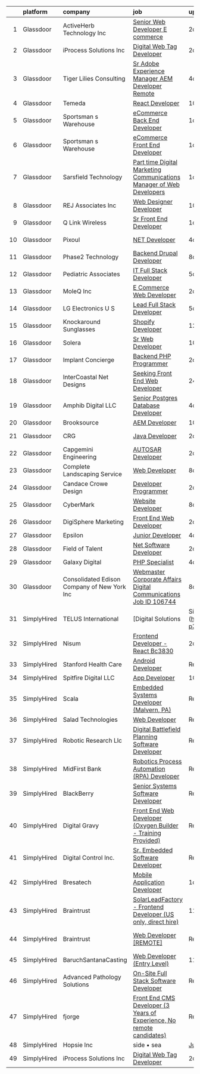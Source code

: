 

|    | platform    | company                                      | job                                                                                                                                                                                                                                                                                                                                                                                                                                                                                                                                                                                                                                                                                                                                                                                                                                                                                                                                                                                              | update_time   | location              |
|---:|:------------|:---------------------------------------------|:-------------------------------------------------------------------------------------------------------------------------------------------------------------------------------------------------------------------------------------------------------------------------------------------------------------------------------------------------------------------------------------------------------------------------------------------------------------------------------------------------------------------------------------------------------------------------------------------------------------------------------------------------------------------------------------------------------------------------------------------------------------------------------------------------------------------------------------------------------------------------------------------------------------------------------------------------------------------------------------------------|:--------------|:----------------------|
|  1 | Glassdoor   | ActiveHerb Technology  Inc                   | [Senior Web Developer  E commerce ](https://www.glassdoor.com/partner/jobListing.htm?pos=106&ao=1110586&s=58&guid=000001820ae7f3d79aa1dca5471050a9&src=GD_JOB_AD&t=SR&vt=w&ea=1&cs=1_cbbfede9&cb=1658040350175&jobListingId=1008007117241&cpc=5F8B9684766EE3AF&jrtk=3-0-1g85eft1bk61k801-1g85eft1oghpq800-47757e8b29afb47f--6NYlbfkN0D788tVLZnHYB2JKTLmCXo4PydfvtZKcdbYx6lxKaz3Imdx95jlIVm06W-CXFBo6qTG9IOerHj4VgbDfQ0dZgcUUIpEI1Uk6Z9KZmqJFJv0UBpkydZct9e0cdtxZWv4P2ZIv52wv2hnz3r-DDg84MckP7VsNWHu65099ZEBhL57DlSyxtMH7BPvuLqsPECiPi7_Wh5QQT7KC4OUYzdbzUBHFB9WIOUEroc-LGfI-2IQNilXrPoyKtIKR2X7NCo637CiwsMDe83b5hqjpDtEvJfH_cNgaj8iSmwVF3T-cD09Z1ZC6jNJZbaZoMZwRcvb-zpB8nw_yS0dNaChE786mW7bpcxdzNVFXTz1BUKazDMbdtGxg95-og_Dn7Fs5DUSRTUFJH90SEdq1N3BP2ObDH8qW4DL_KzzsXV9aFxS1PDkw-R5JWbngC27xWi51PHydCCE8GxhZ5MQ56bW6sXafe6IcC0BmHealcqPjdOEbL6fxjHEhsMtKyTtUZBdt_Ob7LXOLYO1rtuinA%3D%3D)                                                                                                         | 2d            | San Diego, CA         |
|  2 | Glassdoor   | iProcess Solutions Inc                       | [Digital Web Tag Developer](https://www.glassdoor.com/partner/jobListing.htm?pos=110&ao=1110586&s=58&guid=000001820ae7f3d79aa1dca5471050a9&src=GD_JOB_AD&t=SR&vt=w&ea=1&cs=1_9f3af5b2&cb=1658040350176&jobListingId=1008005589210&cpc=F41FEAB56D215062&jrtk=3-0-1g85eft1bk61k801-1g85eft1oghpq800-6f2f956706916ac8--6NYlbfkN0ClXMdOKzxJKhZloQKlG1Cz8q_DAteW5cnw8SKM30nsF7L_OYcQ_BEykclkkl4lTMiQeHvrkdvvz2NXatLE8YGyKZkGl7W2MaOtlXVFUKnJsUnz0Q39Vf8D3GCvIZcqExNSAV6Awpi4LBPPWtyCtKZSEesWJNxU81XOlcIj3e1RRgkVx3z8wF0uNRKt6bslm6l4RbEIvpfQctBvS0FxGiaHxhEKEl0hVWpfPryZxWZjZ5ttiaBFWgXKPMbcb4Ez9Uyu0xwucFVlRHVq_LKipEMAyUIekiBtW33zxcZ5VqCUNWUr7eaylr_DUh5YNH7yxp2hpLhWiYQ-0EqOAiLufYcLzXoTRf5pJTjzg0qDJNI-EIMIt9tkouN6kRjJMu5dx_oU7Ci8_CAIatQSbzrwdEUDorK4z-fKqxPw-ZrWO84T_wAY68AgQQ6qmmHdytnziM9Hx8EyjDfeoyxdST12vo6S3YC10yhBm6FOwESghiy8-pC-fU2jn3EEsFTd1pP3uGc%3D)                                                                                                                               | 2d            | Remote                |
|  3 | Glassdoor   | Tiger Lilies Consulting                      | [Sr  Adobe Experience Manager   AEM Developer Remote](https://www.glassdoor.com/partner/jobListing.htm?pos=101&ao=1110586&s=58&guid=000001820ae7f3d79aa1dca5471050a9&src=GD_JOB_AD&t=SR&vt=w&ea=1&cs=1_4a339bdb&cb=1658040350174&jobListingId=1008000252742&cpc=3DB2029097D57E23&jrtk=3-0-1g85eft1bk61k801-1g85eft1oghpq800-605ca34726ffd4dd--6NYlbfkN0AAxt22zecp88KAax6ntxSvXEX_JMkecc6ZQzKRIi1OFXJ3ELr2llrF4_we-POexOWuUnkQVrfKbNrwKY-Iu-9NHZRC3QIaDL-KxwI0usMydoReXgVqzFdQPs_J54CEbCrorL3u9nt2Nj-S3y4gfsCB4UtHosbbY0aL_FDpz2ngoZoGJkjn6YfWGuasvLhI6hvUwHDGR2Dcbfm63nRGldHgTkjdQq2Zm_ORKGFe09hnDhotbTyp6jAtzMOiT4X6pCaRASVBS3EwnYeIHzeWy0awA4D-9pmkzLjKTB5OGFND8o501Zm9P0299uiAa9uxzZBetLuuzsDsfqgEV9MM8OaDZ-JeC0WkOWrB9lvsRLJSRDvR9egAPGlT2HQiUnAy-eYpISPp19gdaFZ6FtFmLUzwxjKqHc0bGo4k2-tUTROgaQTxbQl9JolZXjaANn5_i_gDSG-xE8nPs-sXvObUbXrHopy9MkG78kh2bmDj-oE54mJxsungZZaWjFJOAsZocCI4-QqIjmABRfoJUEgzGYR4)                                                                                   | 4d            | Remote                |
|  4 | Glassdoor   | Temeda                                       | [React Developer](https://www.glassdoor.com/partner/jobListing.htm?pos=121&ao=1110586&s=58&guid=000001820ae7f3d79aa1dca5471050a9&src=GD_JOB_AD&t=SR&vt=w&ea=1&cs=1_41616880&cb=1658040350177&jobListingId=1007987835717&cpc=AC285F3A3ECA6BB0&jrtk=3-0-1g85eft1bk61k801-1g85eft1oghpq800-8efd362505ec4907--6NYlbfkN0Cdyrb_-SYpjIsC7ShR4LTJruqxAexHI1Km_0W0EzpI0TW7AkFEGeTk7U9uX7WBMWb1CWLmVDScP2RJSem67pTjIBS85lMR3Q5ouUbMkiy_LRrLkg7-D_GAFZ8XWoE2sRqttQSVBGEsw8VcgNib9Vr_mkOGZsgAQpXdyOzA8QJAfRVqH_jUMU4pKXOkLqM2Zfx9z7UVvUkWQ-Sh9lFqnihi6eLT1sAGkxQh_8ltIHc4e8oSjMwm1RcwkloUWU3UutccOqQE8oADA1dFgBZDsliGccI3SP1OXxqYM0Op4VYRxUwul8-hKcFOvu4qJDfQuQIc4kkkFdcwoQZvrLrXYw14kIp6VUcTxJ-kixIKzfv6wv5SUVFqYkmJOuSne5dPlltdw2lfMi2PcDaw1gRwkry3dBz9oo50kV6Gyj0URscHy-KH0WVz2K8CDz5vnC8ftccTUsbqBVCWPMCNVMAiEeROrfubEdS3HWawkKWY1T29wbL1L2PlfGTT)                                                                                                                                                       | 10d           | Remote                |
|  5 | Glassdoor   | Sportsman s Warehouse                        | [eCommerce Back End Developer](https://www.glassdoor.com/partner/jobListing.htm?pos=103&ao=1110586&s=58&guid=000001820ae7f3d79aa1dca5471050a9&src=GD_JOB_AD&t=SR&vt=w&ea=1&cs=1_7dadbecb&cb=1658040350175&jobListingId=1008008546767&cpc=F9A77EB4FA44235E&jrtk=3-0-1g85eft1bk61k801-1g85eft1oghpq800-0b726e7225c5c774--6NYlbfkN0DKUHrRshtf2Z2flxcw5_URZx8pLRlktozv2mDSF377pEgw6BGmYB_Xhe9HZBf09Nwgthx4ClupW93p4Tpz0fJ19d1Df-ICmTDqUK9X7Qy8vBdJQOoYX_gfubN6JCGjm4wRQQ9ZsNvop_7A-J77Q7XfIrLJ0oHWWW1XNOYLfo8ubdz5gH1A7nuusAi3ACbCc_i89X0FBBS3AHKNZvtLpz5V6rTAJ0nqcOtLbqWbpkgOx5yKBZZ1hUBzpaSvaAulGev4UlNeOrPB1RYj-U9LJdd43A1a-UcwdfkXqrpjwo2PGTKM6zA9JV8Ek1mdhjHnI897rKWjX4sAerOGMMx3DDj6M3T9_G3CL52LPU7Z6CFpBcdD7DlsjEX58Uu5G9CSlVt0kuNMixbTErWGsJIvwiP6Djg-Pj5C-G-5-esTA7jytEyW93hmHBWuP2O1eSzRo31AY5qxTZYg6--VV1cT883aMoWuV1MNol9MXEopNgHLPoUcPgQjW1fyLfnhjwgfy_DuZGWrextSQQ%3D%3D)                                                                                                              | 1d            | Remote                |
|  6 | Glassdoor   | Sportsman s Warehouse                        | [eCommerce Front End Developer](https://www.glassdoor.com/partner/jobListing.htm?pos=130&ao=1110586&s=58&guid=000001820ae7f3d79aa1dca5471050a9&src=GD_JOB_AD&t=SR&vt=w&ea=1&cs=1_b178dbb2&cb=1658040350178&jobListingId=1008008436431&cpc=0FE1F5EA2BC84A01&jrtk=3-0-1g85eft1bk61k801-1g85eft1oghpq800-d84ac5baf96003e5--6NYlbfkN0DKUHrRshtf2Z2flxcw5_URZx8pLRlktozv2mDSF377pEgw6BGmYB_XFGd6Z538vghxPXASPuNCE4iQldjYftja35ZFdKUf0wmk-WNi2DWDF9fYgy26u_LP1HXUn3HAQDPzXr51VwIaTdnVszHY7R6xyfx5Q9ovREnzPqIewEZ3B6VIcdqnuEg-WM32D83jN_5s-Th08FeJMrVnqAc0wGVJUIaLKfgtc_51hU9q_21Wd5AJyCRlRBSheHY5DMHwMxBJ0VTaPVpOn9mV6T-vex2EqHwDEHzeqHeYrUGvP5EDsC-_l0V5JkcrqgK28Vt0n2RhyUzrCJ7y-315767-pDhoBKcg8BvAMyzPTZsmbm22CHX5VfPsByQKFkS-nLRLN4r7WPIfNSpsfwo42o8Qa8ezzIqoD-0A78nNyr4PhOJfQp9IyPUkximbdQ2UmkSQCJZOMnOiS-FmJF-aM0t8eTUI7mi4BMDdknsGG09kFhOTFNvH0QlbKXP6d_blhzImEGMP5rQI8lYuXA%3D%3D)                                                                                                             | 1d            | West Jordan, UT       |
|  7 | Glassdoor   | Sarsfield Technology                         | [Part time Digital Marketing  Communications  Manager of Web Developers](https://www.glassdoor.com/partner/jobListing.htm?pos=118&ao=1110586&s=58&guid=000001820ae7f3d79aa1dca5471050a9&src=GD_JOB_AD&t=SR&vt=w&ea=1&cs=1_3f7268f5&cb=1658040350177&jobListingId=1008007879843&cpc=3DB599BF2F4828F0&jrtk=3-0-1g85eft1bk61k801-1g85eft1oghpq800-f33710e5bbf2b381--6NYlbfkN0DrN2vAHzTYW0-tITaspRABERJ4u5KIVbAeGUWsVkg9JREm3FT5BlTrJQN5oPr-4gUHnTxj0gA2jWlPAxCfrLGaoio9JeOQCH-2_NQVpWj8dpp2iyPo-v6YB7-oRcjaHz2tH1zo21q7VTfc97qOegYijR6eWbdP6m7ZxPUtZZIb07yXrpBF-nFKFEvdFgA3Wunbpih-aX6Uo8dK98PFDop1ch6E4rBtx4gPnzdIx3snStOMOYQFZxvuSclE2isuyyxsNllG7twqG5HMoow_M2Qjw138K7jAVMUH1mxxx533pYGz2AqZYqh7yBz4M2Zojb1kPxR6kcZO_QGgahYEWUmOpJPRXPGmHVXrwMjSBQkIWjV3elASRZMYG0-eFcdst0J3BXM128dZ_LFSR5tgvVINCWQR_wUtBVCl6aptcIX5qCNgh1ppvwobKllqSUDjWzA6jNZb1kZN8kiWmcCFsNl4rN7zV_XdrzvWsUAG7Vx8bmuCvIhpAzPhjy8YkvWxuWI%3D)                                                                                  | 1d            | Remote                |
|  8 | Glassdoor   | REJ   Associates  Inc                        | [Web Designer Developer](https://www.glassdoor.com/partner/jobListing.htm?pos=105&ao=1110586&s=58&guid=000001820ae7f3d79aa1dca5471050a9&src=GD_JOB_AD&t=SR&vt=w&ea=1&cs=1_d25d4ddd&cb=1658040350175&jobListingId=1007988000128&cpc=5F655C736EBE388B&jrtk=3-0-1g85eft1bk61k801-1g85eft1oghpq800-052e4508faa82851--6NYlbfkN0AF_bfm7gzr-f4HtFIOaurJ6VoJjpjfwwjpbPTStdJTja__rm5RFnvmIqP4IgP5Pe_UU-mMrW9psE_3WYuQ8Ej17TjZ_ZnA4Ef1kqQtaP5Yhw0aYQ7OXMBUsZ5R6ikwFO_ZxKqfT8jnjqHckvi7M8tWk6QVmuJpZbrDpHBnb4jmRTPIj_Jz4SB2YSrHQFUlMs-blmgjaNQWcDkl4dKypKuccQRBdscQWr3ZCSXD7GxLCTOTQuSae__FJnZRkQCwl9UE00Dh1424TIANPsUk5RbFv2O6JWIkyWKUuzD5Ib8VrvBAJ3IGY7FHoijLB_QldbZU4KejQhX4B0WgKeRIAFfwhtqjxIF8yN4TQXVbVrts-eamKBtD7Tu8NDXKqPU1Hgg3VTWZKEJZ8rwM8tED393rJFy0X-cmuQBj919EZpiS0OykexsAX86k-BJVuSRxEOhclxW8U9-S8Fyxp-eDYF_-ltJKTYO-ju4jNzL7hidQCXD-TtWw_cHeZfSLoPbIL8w%3D)                                                                                                                                  | 10d           | Fort Meade, MD        |
|  9 | Glassdoor   | Q Link Wireless                              | [Sr  Front End Developer](https://www.glassdoor.com/partner/jobListing.htm?pos=109&ao=1110586&s=58&guid=000001820ae7f3d79aa1dca5471050a9&src=GD_JOB_AD&t=SR&vt=w&ea=1&cs=1_06135d2e&cb=1658040350176&jobListingId=1008008571683&cpc=83BAEFB8A33E57F7&jrtk=3-0-1g85eft1bk61k801-1g85eft1oghpq800-3d77f84095444e1a--6NYlbfkN0C1n-7uwLBmXreK9Hz04i1NaXR3ByHk8AHoFYtQOHcuckBaQUsRdA5u1RSo3bUjcLlE6-REDhnfIPeQpN6_YalC9LKTa7mw64xw-McoTbTf_uFxSSJxHmRm-vh2RVtmaEv-cc19_7froUWLpVwLp0dPSHtejP-u51eY1Wl3QJPv2flm9jgwpne7OI8gudwMToIEgn45ZQP58g1Iu3bqk6vTrVDt6dR1IofAnJUhMi1eg7s114DFngBtgVN85_iFdMuuMTpsNXPiCCH212bhFpFpU4RsrV7iPqEY8BcsYdDLj7X6Wu7r1q_sfvDwB8FvrGxC08V6jfae37oAciB7KLPMsZsaQZEOlBRML488kw4DqANmHHljz5bxOtYrPyeyEWMsqpsw457sKglC68QZbJ8fG1wH1TsUFHShrOatlw8N9a5bJ7qjKYlGzWWVopZqKzYZYUzVVx9lZo8Wbo-hsB7nTsPbx6W3rqf9-7WqK76HWOr4wteym2sf-XtatDGi-KmhU9dbWafdLQ%3D%3D)                                                                                                                   | 1d            | Dania, FL             |
| 10 | Glassdoor   | Pixoul                                       | [ NET Developer](https://www.glassdoor.com/partner/jobListing.htm?pos=123&ao=1110586&s=58&guid=000001820ae7f3d79aa1dca5471050a9&src=GD_JOB_AD&t=SR&vt=w&ea=1&cs=1_dd60de11&cb=1658040350178&jobListingId=1008000736160&cpc=2187E14FC6F1B769&jrtk=3-0-1g85eft1bk61k801-1g85eft1oghpq800-a1c357e613ff1f2c--6NYlbfkN0DkuNNc9jtp8Paa5ic1vcdzrE97PDvQxS5P2e8AiHduyW_w4tDv6XMzs3_gZDgS5QB1VLbaiLy7oeeEkAy_zDLbLa2f92SixXGDKGps72PAj71fb-D3GXkj_-pHnSkxkoXwN4aAZ-uL40vPcF83pVw3jsG64EhraHaTE58vFtb1sGLMJT-uxYvvm09WKRcIZ99m0VzfPqv4xwdGDShNRzqxoF065AQw_awI92IrK0a8cTavcfg38CMBql0ORyrMDX7EhyCAs-9IGe93iMiR4IexlKiQPsJNXxcb4eDExWf2qlwWoeYCaD60-nI81jS337hDtZ1PMMhcByieI7knXdwGKBIWVA3UVer3FfsKNUYWIqwiL71CMI0OcorPB6_lVHG9Mub66zM-VozifyliPHtyd1K4X3NYjMyhArboGNc6RlnRbFMwzxFGeux2Qe8pb7nLxg36q-ig_HcSIOUFK-EobQ5dO0ifylCDT9eXSZGHXOTTJ8UfEuN6kKqfWKlUcz4%3D)                                                                                                                                          | 4d            | Bonita Springs, FL    |
| 11 | Glassdoor   | Phase2 Technology                            | [Backend Drupal Developer](https://www.glassdoor.com/partner/jobListing.htm?pos=116&ao=1110586&s=58&guid=000001820ae7f3d79aa1dca5471050a9&src=GD_JOB_AD&t=SR&vt=w&ea=1&cs=1_6e43568f&cb=1658040350177&jobListingId=1007993224952&cpc=009A9C8147DF705D&jrtk=3-0-1g85eft1bk61k801-1g85eft1oghpq800-3d37e1c5d2e8ef37--6NYlbfkN0D5EoDI19pzLD_ZoAvoqM1-O9qeTV9KvYbDAr1-bMzVcZcpAIqXFAz3IAckowdknD-cNvKT3dG5e3B9UhnzZ-Vly5TmQAUG2eT4UFLJBbWVt6D19g2gg4QqReQnz_vIEOTmqDPH-BxUu5Go1oEDVD84EfPLG_zzMHxSMV1Tg7AwNvIHMx40_9K-oMXTEtqt-uHppLMkVz_M05tCR_VuSGf3W59uMc1e9143VXwUA2tu5eXa-_LUHXzSoPP9hauMBWPOiz9A8vSL6LspQA1WQSILBJfgZfAbudTvn8Ybk5jMcpHHOb9BMOMRP14eXXLP0ah2V5kymsqAWLnpb2u1tJg1vmmfY3OqyW8xNJItIZg362kVelSQ-vxn2kmY6--3OJ1bPmMOVbgw-ULBiX56vwhlM718EffaCsDw6m_hgnnuQ45jiykKfczsP8-bgCpdqlVGVfoO-6-C-qdkrsMRVf3yc_LoUl3O0WYB1j5ovq-h-5Y_7x-vOplJQ__mVAvcrzDY8mwGkeFArw%3D%3D)                                                                                                                  | 8d            | Remote                |
| 12 | Glassdoor   | Pediatric Associates                         | [IT   Full Stack Developer](https://www.glassdoor.com/partner/jobListing.htm?pos=114&ao=1110586&s=58&guid=000001820ae7f3d79aa1dca5471050a9&src=GD_JOB_AD&t=SR&vt=w&ea=1&cs=1_020ca91c&cb=1658040350177&jobListingId=1007997769907&cpc=26740BCDE5E48596&jrtk=3-0-1g85eft1bk61k801-1g85eft1oghpq800-245a7b0564a342f4--6NYlbfkN0DemAzEP9v8bu_pGidMGU8OExREO38xbIwIxTr4yWdaEfOQKZ7EzFMQhDNNdLjW3g1RB-jksw_KqNj8R5KcfxFffv7AlEde0YJqqu2LY5Yqb6Ts0UQDoGYVxuFNv8gC_d-27WQtPFJ5V4pxYmUVWpadLjSL0SyfkaC6xeBtXsoK9q4he5qwOEO90uIT8aaOnpF_Thf-YN6J3-VPAEmUvLgpNH8_taFOAT8Z1kWFOoufAKPhLVPK5_0WtBbmPosHy0X41SV7AfIMZkBp2c_rj44fqllBeH1bz03wGLpOvR2tbZqrQc355zqZfvHvAImHyv4SHLNiUbSPj_TFdiXgmKXju436YBedT2lwozNfkCvgjplXySi4SgEwx_xn-V_-1fCDn3eO-lsqFBnD2mvQYqkyJXniZJNMPDeuMi7XHkPlCbJsfN_fSAlEBLTrTOlmQAdGZCh07tHmQ3NgHdsMhDnBbV513tQ6N9epooEU2SDvpCJjTts_Jdx8ogaJ4Yy1ZrI%3D)                                                                                                                               | 5d            | Remote                |
| 13 | Glassdoor   | MoleQ Inc                                    | [E Commerce Web Developer](https://www.glassdoor.com/partner/jobListing.htm?pos=117&ao=1110586&s=58&guid=000001820ae7f3d79aa1dca5471050a9&src=GD_JOB_AD&t=SR&vt=w&ea=1&cs=1_fcef690b&cb=1658040350177&jobListingId=1008005832305&cpc=3E251C7E648E8D76&jrtk=3-0-1g85eft1bk61k801-1g85eft1oghpq800-ba3e5a6a5f72a484--6NYlbfkN0BHIfC1zsKGIu0R3teaIu8liT7fbRNLaQeDQfcPJweUK9FtGyWMTNeDDhLPwLBOEj7Y1wwpOim8KqKqX9CiIhXeP9i_xmlGaEnsh57C-2CyvkrXNL7zDHg8DYByNmZHANjIOxOCh-BWu9qCy699BM5-YmYTmnNhIJy8NT6s5ftR2cX6xCumnibovBxrX7IUBYnSiHUPFFFqmYDsFXMD0P9Fsh4sbSTPfyr3ilpoNAKIXd2h7SS8nMgZyHJkohGyN55XbFo1P-1ZCwkvDa1MZirccRWYAEXSPNMHGJqpTpxSzcsQawLWyLAmnBMAifjZW2FRtAyYNm2F4RcLKBnwamFUfQfSW3wAhsL_M_6rk_blPDsV3ivCIMz8oepnmSnjyj4VT4Oo4cjvDvEzApExDNGhobjGSZi4vmCase0RRkPceVdhKxeppObjHp_VmOWsJTSNF3Vwm5n2NK9aoUnRiXAD0yG3sBE-hd8aQHQK-d4_s7dOG0bo7SDMvf55C4ca4CZmzf8kmfuDTg%3D%3D)                                                                                                                  | 2d            | Maspeth, NY           |
| 14 | Glassdoor   | LG Electronics U S                           | [Lead Full Stack Developer](https://www.glassdoor.com/partner/jobListing.htm?pos=124&ao=1110586&s=58&guid=000001820ae7f3d79aa1dca5471050a9&src=GD_JOB_AD&t=SR&vt=w&cs=1_e8fc7fe5&cb=1658040350177&jobListingId=1007998051182&cpc=BC94DADD91C18169&jrtk=3-0-1g85eft1bk61k801-1g85eft1oghpq800-94f0b9438e13ec8e--6NYlbfkN0A9atWhvSYGDXYsuIFniFeMUfyhfiKb1gamun_MyY1nlold7GTuQPjQR8xaSdlZCsNYrSghX9xTY93S1rv-xZ1COXmLQZ-oVAxjveOXiikx74JKdcZHoWu5OGVDvsdSBUrpj6bNV1VfmWcuS-D8deB9-GD6Mcm2qvpa-KGuo1NVfmavwy5uSUu88OAA9LZmqTg4n-OeErAqU42pqXhuKKXZfHFreqZKrvniQk8TeRf4Gi37LEeDn7BbnLwxrt4r1vW2nr396XK6VWwg3KkRaob12nJkOa5De9zsMwjWYr8ipx2cC3vC9_gJgQi-HHlnKjCyJEWYEPC3TiPAMOqeIi-tgNA0_kBGw-ogYcEUryrUgeAQp7smJ3UDmtx3oPd1mzGYxAmkqp_rfDbqdtpL20XbLbIPtUsFpnHNZYuCeBRnh7WWbcpzPoz5UnNtW-qnSP36Zz1QOhZJrrM35n13Lope0JEsmZ2b5SnhtY7Y4XTgFj6vjXVqYlvSNgczezAsYZdIygVudOPPTUeppTVVP_CePLzm6Nlm9gtYrnEkqqZIjaORK0GA7SPkDkA5HXICHp7ST6dQK5c7TBY8crYgrR-a)                                                  | 5d            | Englewood Cliffs, NJ  |
| 15 | Glassdoor   | Knockaround Sunglasses                       | [Shopify Developer](https://www.glassdoor.com/partner/jobListing.htm?pos=126&ao=1110586&s=58&guid=000001820ae7f3d79aa1dca5471050a9&src=GD_JOB_AD&t=SR&vt=w&ea=1&cs=1_dba98d5d&cb=1658040350178&jobListingId=1007983072782&cpc=C63BD00756FD6F58&jrtk=3-0-1g85eft1bk61k801-1g85eft1oghpq800-478d0a40f0d9c385--6NYlbfkN0BaSlSXHm0Aik3EcFuqdijfHLd50UF76ZOHb_R4G6C-prD44ik0oacYri2OOrEPZrNUmBUs7HJ_Q63hLQU1XCKM1X1cZ_EOd6sUOlZnfLmYqBfrxzqBbtWPoKQnXkzVVnKbXEQRZgdnjqxZyetVIsEftALj6DpJiUnddAHWHXXBd8_stXSHZmKLJbnWcA0bPmMHRxAS-bgq_GRnShHQwkljxehWGh6IcIQPWdVe5HUJSSK__APWo4Xy6C0IMpNHz5NSaf63gWbX8MDtXUSgORbJ2QXq-iu9xwGUwE_t0lBHJXlbesxDOCAnLpQtLOM8X-dDkkkKF9OR8kZPpoIvGpTsumkfP3ku1Dbw_x5B72xQezl8bnFEKEoDcjYfiR333N79mMNfRpyoW4D2SKEdlh9fEDEJTNfH08w0t3c0qHY858otUccq8To_J3Q2I5VwRGJMWsms2z6fobZOeuBXQKO6DzZr8mB5pR2NY5VxnH9QVcfSbRSRxkjO)                                                                                                                                                     | 12d           | Remote                |
| 16 | Glassdoor   | Solera                                       | [Sr  Web Developer](https://www.glassdoor.com/partner/jobListing.htm?pos=112&ao=1110586&s=58&guid=000001820ae7f3d79aa1dca5471050a9&src=GD_JOB_AD&t=SR&vt=w&ea=1&cs=1_ccf97812&cb=1658040350176&jobListingId=1007987446022&cpc=7E331B339EFC28D0&jrtk=3-0-1g85eft1bk61k801-1g85eft1oghpq800-5b7389fbfefaa543--6NYlbfkN0BnmdtavHRRVmL08UDBmNWRj7xuEAUBRrfZsImji_OO5zKZ3dv2WOds_2guY21y8Ac1XUAqFgfLFtDHWRw6Mt8HzfzevIuBNSKZu6WOeBKRsaI5wUgk5Wqz16orwFls3qb2IwbXtMdyIHE4SsTjqHAFwPbdjKjC6DqpoNyMXzydz2DiA0x2EvStTH1O4En9T7q1p662cNsREgaNqpw1DF2Fr-hwW9AtQ6jLL4nc9wD29_lteEQotyYH1-pRHJ1Q3mp2ePr70Xnyq7UlkCJ7J5xPAiYAhPsKPLt9evVKlWkTiJIsEVOMbwClO9paKhR4jH3EqTlR2O2gv5ch-dZbH_ErQrzhPSFbHmjGBlCwpA1Ac7QE6O2oaW6Wm0W51lDk6gofzBDNI_sa-QPxmYDq6MIOmsBUixZPIQE4L5Psl4XTLnHS59bGPVBFbeHfF5WP0kZ69cZ6lBDhAt9ddK8Yvga3dKc41MrQ_08g0ytdQBZkeI9BPFd2YVAG_eTBtJdnCp0%3D)                                                                                                                                       | 10d           | Remote                |
| 17 | Glassdoor   | Implant Concierge                            | [Backend   PHP Programmer](https://www.glassdoor.com/partner/jobListing.htm?pos=129&ao=1110586&s=58&guid=000001820ae7f3d79aa1dca5471050a9&src=GD_JOB_AD&t=SR&vt=w&ea=1&cs=1_589877d7&cb=1658040350178&jobListingId=1008006868809&cpc=01657B10174A43CF&jrtk=3-0-1g85eft1bk61k801-1g85eft1oghpq800-dcb9c27eafc56c07--6NYlbfkN0DfhRLDY5E7BVY3xhBTAobuSaZ3WR2SqAJ-w4NHeQGDZxuTLtiUsxSy0k0zNJlmr37uhWq4E_Q7BSMB8PkxwTtUXyVuwFrQ7cfnR9Kv8HT2Zd3TIfvI3XHmf0hdOaV4RMPYGC8XP-AjMnhBS1QGgjxDKj0zQZudlRHwqmAJvNeeEeFnsL3PO9EgY4SIQ8Bl2243xWK7JRGoaFA-LxxtihdoxwaHjdS2qDHwMUNYOWJQocrdl6RoR6xKNZeq34rTgVqqgcF9PTUOwRYLzZrTBFzCTuATQtZNFuxBQEP0oQQKprgDW5aCrq6bCNK_AIew8witcQF9j8r2L9wymyrjR67xBpqWbYXWFRpnvb0h1g_rRzFG-5rwqEIlXa_q0oCnpQRVKF33nwiwB18jJ9gLl2ZHYaMey14S3ndYm_He9WGpzmJPGP-T4t3KRztHMy7l23WazUcy6KcvrC8sz6tQNk4ldrOJl2TDLelTLRUSMwlrHJM1DyrZqnkWgagaIzLhjpA%3D)                                                                                                                                | 2d            | Remote                |
| 18 | Glassdoor   | InterCoastal Net Designs                     | [Seeking Front End Web Developer](https://www.glassdoor.com/partner/jobListing.htm?pos=115&ao=1110586&s=58&guid=000001820ae7f3d79aa1dca5471050a9&src=GD_JOB_AD&t=SR&vt=w&ea=1&cs=1_5b4a6870&cb=1658040350177&jobListingId=1008009528600&cpc=C4A69CCDBB3B9599&jrtk=3-0-1g85eft1bk61k801-1g85eft1oghpq800-b720e220bff5919c--6NYlbfkN0CEl1nqd1G8fWqeiCBu39dr36SkFOo60MFYr4gqyZXsQoXq4fsqdgew9vyrvnumkrSLOdZdHvkzPOFoQb2Mtokl4lShCOYwXSKMJrC9IqZ8aKDIn1vYj5IBMTDsUpeHZVbpMgCqwb7gT3xoNHIKdQl1YEj1DDby7vjGVB0G9ohfFVroic0p9kb_zaRsC6KgxyaCsAHzXEEsz4CbWUrIb_gvijaMG7rT71dSpOr-pG_LbZCOfW_C6lIJPmLyOm6QdUsFRsHZO6sfD2N_lYvPprupedAe_JiA3VfjiIX5OCvNL-slIkuRlw8KIEjbXERIy2Pyu3bEnEq-CvOE4QtL_ExcZmoDBAXW4XrZxUe5E801UM-L8oX_MHjoJfB30c1xgh8wSP1Ie8kHe1muap61GbtIFPNaB2AQUHhsoIxC4Ih_3AdRbPHjbkQqffsqiOQkUAGa5RJKAy2-BsNMnk8fZrNDiHeqABsPnLxV9cHDDmLA_fhvp09XOb9b1zTOQrZnJLU%3D)                                                                                                                         | 24h           | Remote                |
| 19 | Glassdoor   | Amphib Digital LLC                           | [Senior Postgres Database Developer](https://www.glassdoor.com/partner/jobListing.htm?pos=108&ao=1110586&s=58&guid=000001820ae7f3d79aa1dca5471050a9&src=GD_JOB_AD&t=SR&vt=w&ea=1&cs=1_fe7de16f&cb=1658040350176&jobListingId=1008000167124&cpc=A615028083C8ED4B&jrtk=3-0-1g85eft1bk61k801-1g85eft1oghpq800-750453d8d9c97229--6NYlbfkN0DZZww-p_mr8GWlqIRBY21Wjl_Fk3kglyx5_HcxykVqwXttv2ga1zfkawWdKPR6tCtrAIdMq3rIkiLr5RZdbtreM5kuBGod096CjQynyk973cgBJXY_Esy0hZ750HRsbwUs1A6AnYM3vZnEkvFDOtsL7bGmyoR40-BB8vsQsWhx3r-040DG3gZ2hEVykr8FKZBi0AyN5BHpGJlNKunBJ4aV_QlqVTcZPiCUFMbxMMJzyhu2hqNJbJfcldUlqAzdarqGqXiSCGgxP-0D21NgwM6hjAC_iR8hj2ogJHqHFF-X77yYHgVY544MDDJn4im8Nyb0evY6iKMhKv3XcGsIyNdLj9NmlPo6FJBdT7tg_Pi4i-Z-6T_m7qIAIGg8qjuMPeUG4IHeEaS6bOMzohM38DGQ6o6IZhOId92Po9yHUy3Vn1DSM0D0P1-rR5m_j2iiZ_FrEgT0uV2FjZPzPI4Q6-ZrPIZ1L1wlEJ54QWtZ1b5Z08DMu-FrOAGzxPHmIY8mZFIa4dgPXSNHgA%3D%3D)                                                                                                        | 4d            | Remote                |
| 20 | Glassdoor   | Brooksource                                  | [AEM Developer](https://www.glassdoor.com/partner/jobListing.htm?pos=120&ao=1110586&s=58&guid=000001820ae7f3d79aa1dca5471050a9&src=GD_JOB_AD&t=SR&vt=w&ea=1&cs=1_933bd99d&cb=1658040350178&jobListingId=1007987991503&cpc=AB6E7ED505984E67&jrtk=3-0-1g85eft1bk61k801-1g85eft1oghpq800-2c552b039079a909--6NYlbfkN0BhNN3PPgKPbTMZB0Y0J5JTZS3FnMM-ugqbblX4_m-srDJielPNCs_lvQXXEB0CV7NXLPJLWXFP-zrXdQL0t1iJWtQZ36CbI7-e1Wihu6AZAXqqGGdxAAcJ5kN_3xISZauGJ88mJb1iq1jePLoFdx67Jlo43eUy09kms5jNz-EhvXNqVgKgb8_RAh_EE0MUeYmWVQE2e4jOHpj13AGrrNpKc2sFV5peJY5qbEpOjhlj-tujGJnLW5PfkuhzCy4lKRJkQKoDy2-E4n2xRvrwgNA61v_3eT9X41f3VBWwfKF3oSxOrTwfqxBqeGG9pLZGPUpODZx2hEzpYsIjWK9NUAw6AGpiSk9u0pzSccFrh-I43F7lZJh9YKqlpc6bkIsLeWGEm3Nk-E2Sh558OhCarwjwOrz6zPRGIi6zY95-v49uSEh1xXps-3wzqmfAZXnvKuZAgKA2VDd75syboIXDJ70BSXKIYv7GHWa0OcgPCmHkfJ7vaKE0gRDDdgxmB15qQhWiFnBqupFDgw%3D%3D)                                                                                                                             | 10d           | Remote                |
| 21 | Glassdoor   | CRG                                          | [Java Developer](https://www.glassdoor.com/partner/jobListing.htm?pos=127&ao=1110586&s=58&guid=000001820ae7f3d79aa1dca5471050a9&src=GD_JOB_AD&t=SR&vt=w&cs=1_4a62c9b2&cb=1658040350178&jobListingId=1008005695789&cpc=7CEE4C1C86B9E1E4&jrtk=3-0-1g85eft1bk61k801-1g85eft1oghpq800-d9580ec0b333c82a--6NYlbfkN0D5fR3eNFP5SRj61QAS1DlSNsrWJXaURf-fAz-Qt8Sqf7vwPc3rjBIhlK5ftK21NDjrZgbpGxW8nWzqrLo6BFtnA7AXchQTl5rvfnYj0VPqhNN_CAukoDsjD6vMZkmSoRNGhr77X73sVNxh8NsL0G-f1zDi6uXI9FWncNigu3B_xXtz-G7G3OGuj0dNS8VmO8CJcEgcop8lf1BZEVH0l4gDppS7VBRtkOUBij4Svm01DfxSqLF74aM9QQIxBExKSHwNPGFcGU3VLGp2kxSoPgLJ8EGPlKIzVz-iD7_0EW2HtEyUlpUhHnUxRW5EGBNY6NnX2-bu-NS-wx5SiVx7OSEQi3M5oRpFuHv9Ph2jNnu6IqpkKwm7Jd5GFBHB_dr92dlbQuonnwC5cunAHajlNRajywa3cgGASa1TYL0jhprjJYluQ6RmVkOTBtTd_ZGqs3FcD5pVTgzCXg%3D%3D)                                                                                                                                                                                                 | 2d            | Cincinnati, OH        |
| 22 | Glassdoor   | Capgemini Engineering                        | [AUTOSAR Developer](https://www.glassdoor.com/partner/jobListing.htm?pos=107&ao=1110586&s=58&guid=000001820ae7f3d79aa1dca5471050a9&src=GD_JOB_AD&t=SR&vt=w&ea=1&cs=1_bbeea49b&cb=1658040350175&jobListingId=1008005586355&cpc=B27F49C9D64D6F84&jrtk=3-0-1g85eft1bk61k801-1g85eft1oghpq800-02d2162b29a7cd28--6NYlbfkN0BCspdfmHAnvlT1rssiZIGnwSyIeFSfDwcI4v3Tox-fJNSROZmCmBM15jLntVkQm2gSohitotnb3OVqZF051rvuOH0-VtbMJqFJiYz29K1WnVA-XFHkEJpmCFvPT6H5ulAq9CoP7ZyOvnEUQW3L0SW4QmBRRu2b-UprzXUxexarekzm7RkdAWBTRkLry6RT9MkgpB0Mma4mbd4WycUZLJJjf-Gh3izMMcx-Lqq8ICWhZxyhlF67lyfI50JznsYqhNgfp5si3_0kwTwv8tWV4uJRYJzxf3kTVaxQ_yMgU6___lyD5E3qpwjuJZsUfcV05czIeaoKBgOV1BfmyroLBtJFSze3DRcy5BmSGSPM-sK1rNhfqSfXVmtACbG0LBZh0wCmL_oXc5hwn3z_lYitGlviwVRv-ixEZ9J-00KMDcad5Pqvpm-wnP6Rc9PergYFCmwUrR6u1rYW9qGiZBT665kyWnDshpYv2NyO-pXcldgg2dyfY5tIGK50mgMaIWUnjYMO_IKtxwRhm5PCNYejmobc)                                                                                                                     | 2d            | Farmington Hills, MI  |
| 23 | Glassdoor   | Complete Landscaping Service                 | [Web Developer](https://www.glassdoor.com/partner/jobListing.htm?pos=113&ao=1110586&s=58&guid=000001820ae7f3d79aa1dca5471050a9&src=GD_JOB_AD&t=SR&vt=w&ea=1&cs=1_fbc35219&cb=1658040350177&jobListingId=1007993215564&cpc=59DF70BB7E75A6DF&jrtk=3-0-1g85eft1bk61k801-1g85eft1oghpq800-6c763927133f8acf--6NYlbfkN0DZSNLqDqFMsJas2_oByf1z19lQwc96Sdc0LnDByQBuWSfvqKo2aPh6DBWfd5huZ99LR_QAJi33s04gPuZujfpeuiKPqaxqRmLseimxFM6hsgeSxiT5_Ru7pAFrV3XLStPrvFQKmgwMEPGVMVvj9NGIhDHl884waIa_nRkFsKNseGBHJDg21KR8GQZbdiLJUY9lpu3M8Crhh_xwsE6vKRbpMrOuaSdnTXsmOLOGvmJVV6K4hfc7hlZ-aEQcFqe2IOUsUzbeq3KSNjN5XzrdJsDDxqIR0BafjuVuZc1CQKNw4OLRKtt0UhY03z-aqHJGg8ojM2NYicnNPAv-13AHbC3RO4WO3mJmZKxJTxL3Sa4LsUfTSZpGlnKKz3l9aOSY5EZnPMcpZ6UFoibiyzOi_jcBc7HnLZbaX1jFigDcA6wXaMGcf6NQM0CAchFDNGqpRGVN3Vsr61BqGDgCrOnCyHu2rTzPnC1R-KFFts0X0xl5TL930sT1NN80)                                                                                                                                                         | 8d            | Bowie, MD             |
| 24 | Glassdoor   | Candace Crowe Design                         | [Developer Programmer](https://www.glassdoor.com/partner/jobListing.htm?pos=122&ao=1110586&s=58&guid=000001820ae7f3d79aa1dca5471050a9&src=GD_JOB_AD&t=SR&vt=w&ea=1&cs=1_222f888c&cb=1658040350178&jobListingId=1008005855193&cpc=CBEBA1A9D941894A&jrtk=3-0-1g85eft1bk61k801-1g85eft1oghpq800-0158433857cc3535--6NYlbfkN0BTT1lo8Jwdy_hu5PBsWOg-OgEs4ry3bvHurgSPaoaOHMrQ5kC19dgY2zBeXpd7Ur1QPQE6qipyDQzc07lpAfotnqiavXZpoeBUVmHOH-xo8Ts6j6h4j_mlUG_1uo9RykXYUiSOea4hQR6RVEgIEAIfT8Ryrenq8-AGMgghFZSKRytDGZKUDKPI07B7T4eKUYiXSY5_K7QdSUBuzVOASMxr70qkLHTS46qLjjL35zhXxnX5CBSKP_rwyaikw2B1iOmUorCChczapfyR_cpjSAZCc9VMFMNXqw2ceeB1J6K2xlHNikiC7JD6YmqeGhY-WkJglHKdB3iS_tf_xyOFhWD0QTHjWrLgCWUyX_46HmcInWqfTCG8qJ-tJ5ev7Zc1TqjvhPXaWnEynwlXF_mY5FkZApH38ZdTGFU6PVPIsk63RYr8XKDS7ERecZB4AcnXsTPYMkV7NoAs8pgEOb2UXIwPLAFqTXKFRS7CwqF8Wbq0wtOYsz8RrTA7cnEVUPt_Fq0%3D)                                                                                                                                    | 2d            | Orlando, FL           |
| 25 | Glassdoor   | CyberMark                                    | [Website Developer](https://www.glassdoor.com/partner/jobListing.htm?pos=102&ao=1110586&s=58&guid=000001820ae7f3d79aa1dca5471050a9&src=GD_JOB_AD&t=SR&vt=w&ea=1&cs=1_c536c165&cb=1658040350174&jobListingId=1007993499492&cpc=F44B5BD681589083&jrtk=3-0-1g85eft1bk61k801-1g85eft1oghpq800-5cf106f655cd9fe4--6NYlbfkN0ANIbb1xTttE9EFyQwziEYLWqBlt2uoA1ekMm0BBvW-U2nG_TsVICFcgVbiDxT7pFZOkEUqn5U19W9mf2VuXVyAoT4MCV8DSv8zgXgQ33Yua0W_wrOIF7eIdvvQ9eh-1P57PYrTLbzvILahDuCFxYbm_XD2lVIgnCn_q7rvu5VCO-c_p0g-YUfaTleoolTiL3CZ8Y9kRkuZnLc7jSRVNNIVXw3Q4y-oj9PHejQu1tdDMIU3nhNaCnV3KZSMD4QjyqFPdafODe--WFpnHl9zhTveE0ETbKSTIu1alE8YitccEIdDxbqz44miBKmWAeCuWxEtMgoWria3E_lbQ0-dxG4CjIA4yxnc2lZQy2wyPEtDu3TCY4NE0nQvNsRQCFfMV9HCT8Hk0_ChdNn_K8ylh0eSsF8CZ39QQfXcaKpBAmWV2PXSE3Yi9l7LbacHcidhgOZDFDossoid2EfkctrZksxkN9gX68USM0Ftt4C1Zwpg1TpH-0rh2QkIkRtOjx97GEc%3D)                                                                                                                                       | 8d            | Phoenix, AZ           |
| 26 | Glassdoor   | DigiSphere Marketing                         | [Front End Web Developer](https://www.glassdoor.com/partner/jobListing.htm?pos=128&ao=1110586&s=58&guid=000001820ae7f3d79aa1dca5471050a9&src=GD_JOB_AD&t=SR&vt=w&ea=1&cs=1_6855da11&cb=1658040350178&jobListingId=1008005534825&cpc=AF770993EC679D41&jrtk=3-0-1g85eft1bk61k801-1g85eft1oghpq800-c7236ad6583c8a42--6NYlbfkN0CHpSnjIPxMtekS58WZl5Olhjo2iWL5RjE_Boe0ccr3FtqYNz4yhG-OhbvmwbQBNgIQLaVB5alTATuw8r3ylTfG2tl3tEGQrr4pREN3zgiv9X4xzz3u5xC4s-BJIsmwnk_OnlzMJl4nDdPzxUXTBTGaFb-eCg6kCTGaXBkJPV7i_Y01BO5wqEYjjeGqU4ITDMCfORbeNjKnTryZzWUxWXvXC29cnCSnYcTKU8A79BpRbcm006tEdvuZYxvAbw0bawbgNQoSPNeMY4bb2DIAKCM6IwVc6gfYxaYpDi8f1n4SNEpsFdlzb_wYnkcXjBrQeTa_aqaFCn4oN7cEndogHlz-orzuD5IZ1KuigD6-8TKpmTexzVlnuVHAp4zsnCDnzPvb0P6mjR2_r5oHrYRKSOVXpnp6XMIjdM1_0ddpekHKWv8MJyX5bzkZwZGD1wwnLUfE7TUojT0WF-5vgCWAxgKNLC1wbtMeEqwtxYymauGVw2i91jKWhYoVy4obbU9i3Wk%3D)                                                                                                                                 | 2d            | Sarasota, FL          |
| 27 | Glassdoor   | Epsilon                                      | [Junior Developer](https://www.glassdoor.com/partner/jobListing.htm?pos=111&ao=1110586&s=58&guid=000001820ae7f3d79aa1dca5471050a9&src=GD_JOB_AD&t=SR&vt=w&cs=1_fedacb99&cb=1658040350176&jobListingId=1008000315385&cpc=BFE8C4BF51BDD557&jrtk=3-0-1g85eft1bk61k801-1g85eft1oghpq800-78c2648000d1db1e--6NYlbfkN0D3zZ_ASCFyv4hXru9Ra-w9vKx6N-cVz9iFs_U0KKU9L0ktSbrkBwotjEPuTuzfJ7JJxhIGenAfltHW2xRgpKrl12GTW7CCIgLUTohizlI5XRBWOWR9V14EIxyG-IcSvPyym6_AcOumMmPube0fy7cNpt-C1PaCOBQ5wP_MTC3XjMnUmFQHh5QzqKpTeoiLCaRxvjegZOq9EP5T1E6TZpSeJBbRJIeKZosj62c-qmtiRTtO8tyqAGEbDbrHigepjcKR-ho65c7MsWhq1xBhvrw3_0nG3WC0eY6TLDpu2YJDMt_txV8Ui3TO8Aij0sRQI9Dt0YHRlZznhyZha2Pa4v698SyvbH7_5bi6mhJxKTSqjGNpLiRPgl5iZtt2cEA9e7Dw2GWklkVyFtsNPi2SKIXeSREXUowMykqNLi4JXYptXlk2K6AjOiudXRIy2YKcGbw2XODJ1wW8AMs-DcrfBefMiwVTb9YFT41vqan1jsBtFtlcqQy6MJ6uXqjPLlU8qpdPEbmJhSsFY0a7O8z56hNK_EhYXA_WiwsYatUrwUkX8W2EfKQwI2GE)                                                                                           | 4d            | Irving, TX            |
| 28 | Glassdoor   | Field of Talent                              | [ Net Software Developer](https://www.glassdoor.com/partner/jobListing.htm?pos=125&ao=1110586&s=58&guid=000001820ae7f3d79aa1dca5471050a9&src=GD_JOB_AD&t=SR&vt=w&ea=1&cs=1_ce1d6ec5&cb=1658040350178&jobListingId=1008005524353&cpc=71532419B2302243&jrtk=3-0-1g85eft1bk61k801-1g85eft1oghpq800-b3294939be5a9dc3--6NYlbfkN0C02zTZjnXRJxaM-HL50tcCxsVLITd21cgnBz4aiCkTxy1z9a1iJb4CIDqTQ8TNvKmSRuvuJQqr-OAgbsuf-o3MkkH1jGehv3r8B8E9EmMr-SHMAwprANzF53HXlvhdxTApTIBWKDsINVoylQdWegO6jUpqubMkElEXG35U3t1OkNvjDzMI7tyYhrZxBWFnQY04nSMmb_0T59M-qikFPZETciS3b3RsT9VMZUxzdCeKI2VUoJ1tDinIOKWQZfG_bYnQ-Po03wSmrm9gWAvTA-_fudF5p532fnpOZqVqkB4xfduOk3z0xXS8ki7fhmw7v-Cxo4YPqsZ-PqbS-QLiQi2dfZnUVI-T_1wBoSMYIH1uOnrGaJz10x3okG2wwe8Fb6Rk3ePcE7oYtzeXxVMGnhUBZqmCAj7JSje4JH8tdWUC-dQOKG_EVdADxI4_owDL5zR6y7eX0A89W_3rQ5v1Qvtq7l-h6uQ1lUqV8Mm8yWBkYphxTVClebzP09IhZPGbK7LBdO1WS96MjbxDTY1eq4CtXUf3eniEtMKqtZ4JXQJOMvbte4djwqyyNI0rCdJlsfhIHYieZ1EYHbsl8akGqBwpOEklBTaJY1AfPkpRXedmOYGzMGWeIsZ_uSChE03qCi0%3D) | 2d            | Indianapolis, IN      |
| 29 | Glassdoor   | Galaxy Digital                               | [PHP Specialist](https://www.glassdoor.com/partner/jobListing.htm?pos=119&ao=1110586&s=58&guid=000001820ae7f3d79aa1dca5471050a9&src=GD_JOB_AD&t=SR&vt=w&ea=1&cs=1_e519d2f7&cb=1658040350177&jobListingId=1008000098194&cpc=663B5FE45D73772E&jrtk=3-0-1g85eft1bk61k801-1g85eft1oghpq800-57e6d3944a88ce75--6NYlbfkN0C8qDWXKAdjfcJaj0yARcQBKefrZcu6m1HoBQNWnNV7R6Y3Cs5qmpTIL2AZt-eBjSXmD0CB1dm1_t4t6umPylrl5_l_zqFrSHN4DzbR5IQBPMYd085FO8yK8xz8wuetlQjSH1MnXYWQGlPIbJcfiV4opKXt67KqzPyM76mp6JvVx-F9cC1mizMb4AO34qHo2HypkNzt_LtMXTy3AMJUJf0yIDSCOyyUjF8rPF2LFsVtr09RrZqJAG5ek90wRrKWxOc7BeITR4doFvFaqnOZ4CcdIYOT8J-wVeoZS_tApdlZf0beo4mTNNtGV5nYOG19ZhUQlV3xVxwEMoWlvZDjn8_1D50ZrgAE0tBfNLRFT2ySZuq8DnGW2PiYI_UfUGb7Hm1TUKCgb6GELNYhLJ0rosNrOZzQzHtTYOeg5nhOQjZPlYLoOUQ6YVNuwvEhDn_L5grDo6maMdmaCteHON6vFWYOZ9zkIHLdJk6Key_68rZWlC3hecmNRdzK)                                                                                                                                                        | 4d            | Remote                |
| 30 | Glassdoor   | Consolidated Edison Company of New York  Inc | [Webmaster  Corporate Affairs Digital Communications Job ID  106744](https://www.glassdoor.com/partner/jobListing.htm?pos=104&ao=1110586&s=58&guid=000001820ae7f3d79aa1dca5471050a9&src=GD_JOB_AD&t=SR&vt=w&ea=1&cs=1_c72def90&cb=1658040350175&jobListingId=1007992531178&cpc=A615028083C8ED4B&jrtk=3-0-1g85eft1bk61k801-1g85eft1oghpq800-61243dc3bc80d09d--6NYlbfkN0DAGtXxJq4ifnMqGPxfLFKEBklv6ysVHPdhOHnfUGcu7gb8r8ggcmCZ-8VvbWisCXkLo4fnVpxvfu5FtQcBf4_1svyjZdgVDZ916k1WmTtLUmG-83BphqwOFbkQWJiV7I_qTbFKK3eYw_13JhTVD_GTHgXBYKC6WrpW8MusSrpFCroyeQW1SDWc3DITEoTTiJlE_JFyKi8jqN4WBlUSwuWwe3CYKKNGeVMeb1gNKvUieowNX82xBn1YnaFrAjzKd-BLvlL9WLMfXJQr4OahVJBa8ExUyq5cAfqFUaR-XUUpBpwAkUEHn-fnwpPs-tVnK9SNj-hfWicaCk_NpuwBswPsh0VGt2Tx0U6Hn4JsAMrjpEtw2xSL0ckTwmopTkKHkONmmiJoua_gja0q1UUNJ-M-sCrOzg6OzkDciuTtp6GldqlpdEO9l3C3Wyby3Xanv4Ny7Wb3FQokrSTRpbmgX9C6SOXn_ML0YSuktmaeZHMfkZit91e7RYuiPt8Ty9YZXJQ1mGXoBGZi0dL5nJhzl1UxYe8csjynd8oQo2sPs9cbL-ksaqA1EIry)                                    | 8d            | New York, NY          |
| 31 | SimplyHired | TELUS International                          | [Digital Solutions | SiteCore developer](https://www.simplyhired.com/job/_uLFBP4ZxLeEh0m1C87zkN60k7S8iskXY73Bcii-p3RWhaFTqEVTQA?q=digital+developer)                                                                                                                                                                                                                                                                                                                                                                                                                                                                                                                                                                                                                                                                                                                                                                                                                                             | Recently      | Pennsylvania          |
| 32 | SimplyHired | Nisum                                        | [Frontend Developer - React Bc3830](https://www.simplyhired.com/job/2_IYY6KLz-JrbbcO9mchctChMAwoMrLZSsWEDKMAp603XxPxkc9iRA?q=digital+developer)                                                                                                                                                                                                                                                                                                                                                                                                                                                                                                                                                                                                                                                                                                                                                                                                                                                  | 2d            | Y, AK                 |
| 33 | SimplyHired | Stanford Health Care                         | [Android Developer](https://www.simplyhired.com/job/bixntMy0ujDioU4BjtZEEvVL_r_XDW95SQ5woSmxcbcU1YTvBsekZQ?q=digital+developer)                                                                                                                                                                                                                                                                                                                                                                                                                                                                                                                                                                                                                                                                                                                                                                                                                                                                  | Recently      | Palo Alto, CA         |
| 34 | SimplyHired | Spitfire Digital LLC                         | [App Developer](https://www.simplyhired.com/job/LsxVycD1N9c1ABN6Ixrk-YRzD9FXHT9TisMT2SF8JrAZiDrg5KtAVg?q=digital+developer)                                                                                                                                                                                                                                                                                                                                                                                                                                                                                                                                                                                                                                                                                                                                                                                                                                                                      | 10d           | Remote                |
| 35 | SimplyHired | Scala                                        | [Embedded Systems Developer (Malvern, PA)](https://www.simplyhired.com/job/Fu6ZDWaKje5e-i2VfXNVVHDzjWoU1PGkP1tlf2AIXagwxOdkNr4p-g?q=digital+developer)                                                                                                                                                                                                                                                                                                                                                                                                                                                                                                                                                                                                                                                                                                                                                                                                                                           | Recently      | Malvern, PA           |
| 36 | SimplyHired | Salad Technologies                           | [Web Developer](https://www.simplyhired.com/job/fEMPgcKNxpB0cCe-jDu1MB6uMKhqgkk1q_c6S4LV1jYvW-eFPXhMzQ?q=digital+developer)                                                                                                                                                                                                                                                                                                                                                                                                                                                                                                                                                                                                                                                                                                                                                                                                                                                                      | Recently      | Remote                |
| 37 | SimplyHired | Robotic Research Llc                         | [Digital Battlefield Planning Software Developer](https://www.simplyhired.com/job/uxo8U8O3SsQyk042tb3jw7PYybX9tQdrBCVCeY8QdugI2CsOsamUVg?q=digital+developer)                                                                                                                                                                                                                                                                                                                                                                                                                                                                                                                                                                                                                                                                                                                                                                                                                                    | Recently      | Clarksburg, MD        |
| 38 | SimplyHired | MidFirst Bank                                | [Robotics Process Automation (RPA) Developer](https://www.simplyhired.com/job/5glef95-XLZwfntjiHRk2FNyXpYVYEVMbjyEFNJQNj81czgPJS5X9Q?q=digital+developer)                                                                                                                                                                                                                                                                                                                                                                                                                                                                                                                                                                                                                                                                                                                                                                                                                                        | Recently      | Oklahoma City, OK     |
| 39 | SimplyHired | BlackBerry                                   | [Senior Systems Software Developer](https://www.simplyhired.com/job/PhJHZf4I2K7OhS334XumQNOqsGrTyQmExnRVoXbzH4weqXLfgLL67Q?q=digital+developer)                                                                                                                                                                                                                                                                                                                                                                                                                                                                                                                                                                                                                                                                                                                                                                                                                                                  | Recently      | Novi, MI              |
| 40 | SimplyHired | Digital Gravy                                | [Front End Web Developer (Oxygen Builder - Training Provided)](https://www.simplyhired.com/job/WFNUWoaXeifz1jRoSBk5sAK-w2Axyn5ouIkKJCcmG6Uj6C3fkSuR-A?q=digital+developer)                                                                                                                                                                                                                                                                                                                                                                                                                                                                                                                                                                                                                                                                                                                                                                                                                       | Recently      | United States         |
| 41 | SimplyHired | Digital Control Inc.                         | [Sr. Embedded Software Developer](https://www.simplyhired.com/job/PboyWzsAqElCiwpTQIQUz4_atthVnWvZnpuytS7xdHrqWLCo0i1SKw?q=digital+developer)                                                                                                                                                                                                                                                                                                                                                                                                                                                                                                                                                                                                                                                                                                                                                                                                                                                    | Recently      | Kent, WA              |
| 42 | SimplyHired | Bresatech                                    | [Mobile Application Developer](https://www.simplyhired.com/job/FKqDs2MNbGiaTG5MijSWW9w6zuglHMFDU2evo5YgOIH-Ay8bDBWMzA?q=digital+developer)                                                                                                                                                                                                                                                                                                                                                                                                                                                                                                                                                                                                                                                                                                                                                                                                                                                       | 1d            | Remote                |
| 43 | SimplyHired | Braintrust                                   | [SolarLeadFactory - Frontend Developer (US only, direct hire)](https://www.simplyhired.com/job/kCbioSoo_RdYMrP22Fzj8KA_gwXTP6zWS_j_1dZOgTXLTNpOhnMXKw?q=digital+developer)                                                                                                                                                                                                                                                                                                                                                                                                                                                                                                                                                                                                                                                                                                                                                                                                                       | 11d           | San Francisco, CA     |
| 44 | SimplyHired | Braintrust                                   | [Web Developer [REMOTE]](https://www.simplyhired.com/job/i-FICmdL1V5DiVbrLUuxNDEfAEnnQHsr9af8uLJ4EfY7Fgdj_EcdlA?q=digital+developer)                                                                                                                                                                                                                                                                                                                                                                                                                                                                                                                                                                                                                                                                                                                                                                                                                                                             | Recently      | San Francisco, CA     |
| 45 | SimplyHired | BaruchSantanaCasting                         | [Web Developer (Entry Level)](https://www.simplyhired.com/job/qCWU0h2n3bUnFfCNfUmWRcb0Ru-NXZg3zCEqYc-bTbeLPQwqhr9zBg?q=digital+developer)                                                                                                                                                                                                                                                                                                                                                                                                                                                                                                                                                                                                                                                                                                                                                                                                                                                        | 11d           | Montclair, NJ         |
| 46 | SimplyHired | Advanced Pathology Solutions                 | [On-Site Full Stack Software Developer](https://www.simplyhired.com/job/8yzpi9euvzK_NQ3ePQqMs4xJmqpTN4tCdwGm0rjm6avcYH8_J_pPLA?q=digital+developer)                                                                                                                                                                                                                                                                                                                                                                                                                                                                                                                                                                                                                                                                                                                                                                                                                                              | Recently      | North Little Rock, AR |
| 47 | SimplyHired | fjorge                                       | [Front End CMS Developer (3 Years of Experience, No remote candidates)](https://www.simplyhired.com/job/pQhTnx7oPum9Hig4POo_LLlpYxdWlKmBsVN2CkViO5lfstvClFPFxQ?q=digital+developer)                                                                                                                                                                                                                                                                                                                                                                                                                                                                                                                                                                                                                                                                                                                                                                                                              | Recently      | Minneapolis, MN       |
| 48 | SimplyHired | Hopsie Inc | side • sea                      | [Junior Wordpress Developer](https://www.simplyhired.com/job/3rmAAAjmnnrc5Q6do6MbiHoRnK3GYBBXAjKOMCD2hP26VKI7OVcTjg?q=digital+developer)                                                                                                                                                                                                                                                                                                                                                                                                                                                                                                                                                                                                                                                                                                                                                                                                                                                         | 2d            | Remote                |
| 49 | SimplyHired | iProcess Solutions Inc                       | [Digital Web Tag Developer](https://www.simplyhired.com/job/ZuKMZJujbmCSfNMie_kbW7XtlXIYaYTyupJFzdb2yCOXfbc8d4DzjA?q=digital+developer)                                                                                                                                                                                                                                                                                                                                                                                                                                                                                                                                                                                                                                                                                                                                                                                                                                                          | 2d            | Remote                |